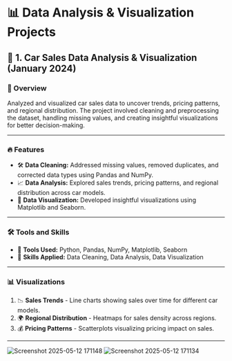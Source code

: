 
# 📊 Data Analysis & Visualization Projects  

## 🚗 1. Car Sales Data Analysis & Visualization (January 2024)  

### 📌 Overview  
Analyzed and visualized car sales data to uncover trends, pricing patterns, and regional distribution. The project involved cleaning and preprocessing the dataset, handling missing values, and creating insightful visualizations for better decision-making.  

---  

### 🔥 Features  
- 🛠 **Data Cleaning:** Addressed missing values, removed duplicates, and corrected data types using Pandas and NumPy.  
- 📈 **Data Analysis:** Explored sales trends, pricing patterns, and regional distribution across car models.  
- 🎨 **Data Visualization:** Developed insightful visualizations using Matplotlib and Seaborn.  

---  

### 🛠 Tools and Skills  
- 🚀 **Tools Used:** Python, Pandas, NumPy, Matplotlib, Seaborn  
- 🎯 **Skills Applied:** Data Cleaning, Data Analysis, Data Visualization  

---  

### 📊 Visualizations  
1. 📉 **Sales Trends** - Line charts showing sales over time for different car models.  
2. 🌍 **Regional Distribution** - Heatmaps for sales density across regions.  
3. 💰 **Pricing Patterns** - Scatterplots visualizing pricing impact on sales.  

---

![Screenshot 2025-05-12 171148](https://github.com/user-attachments/assets/a63c764b-d72f-4c1f-8231-c4e8eb4fee9c)
![Screenshot 2025-05-12 171134](https://github.com/user-attachments/assets/6abcdc3d-0aa1-4387-b8ad-a9d3bda8882d)

